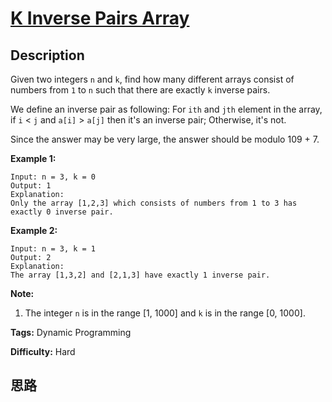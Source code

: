 # [K Inverse Pairs Array][title]

## Description

Given two integers `n` and `k`, find how many different arrays consist of
numbers from `1` to `n` such that there are exactly `k` inverse pairs.

We define an inverse pair as following: For `ith` and `jth` element in the
array, if `i` < `j` and `a[i]` > `a[j]` then it's an inverse pair; Otherwise,
it's not.

Since the answer may be very large, the answer should be modulo 109 \+ 7.

**Example 1:**
            Input: n = 3, k = 0    Output: 1    Explanation:     Only the array [1,2,3] which consists of numbers from 1 to 3 has exactly 0 inverse pair.    



**Example 2:**
            Input: n = 3, k = 1    Output: 2    Explanation:     The array [1,3,2] and [2,1,3] have exactly 1 inverse pair.    



**Note:**

  1. The integer `n` is in the range [1, 1000] and `k` is in the range [0, 1000].




**Tags:** Dynamic Programming

**Difficulty:** Hard

## 思路

[title]: https://leetcode.com/problems/k-inverse-pairs-array
